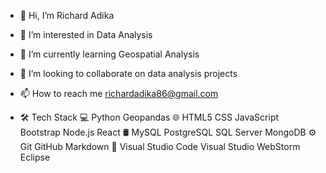 - 👋 Hi, I’m Richard Adika
- 👀 I’m interested in Data Analysis
- 🌱 I’m currently learning Geospatial Analysis
- 💞️ I’m looking to collaborate on data analysis projects
- 📫 How to reach me richardadika86@gmail.com

- 🛠  Tech Stack
💻   Python Geopandas
🌐   HTML5 CSS JavaScript Bootstrap Node.js React
🛢   MySQL PostgreSQL SQL Server MongoDB
⚙️   Git GitHub Markdown
🔧   Visual Studio Code Visual Studio WebStorm Eclipse


<!---
RichardAdika/RichardAdika is a ✨ special ✨ repository because its `README.md` (this file) appears on your GitHub profile.
You can click the Preview link to take a look at your changes.
--->
